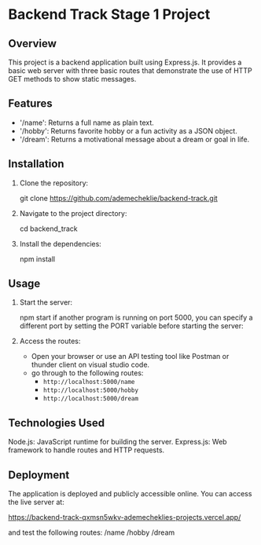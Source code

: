 
# Backend Track Stage 1 Project

## Overview
This project is a backend application built using Express.js. It provides a basic web server with three basic routes that demonstrate the use of HTTP GET methods to show static messages. 



## Features
- '/name': Returns a full name as plain text.
- '/hobby': Returns  favorite hobby or a fun activity as a JSON object.
- '/dream': Returns a motivational message about a dream or goal in life.



## Installation

1. Clone the repository:
   
   git clone https://github.com/ademecheklie/backend-track.git
  

2. Navigate to the project directory:
  
   cd backend_track


3. Install the dependencies:

   npm install
 



## Usage

1. Start the server:

   npm start
  if another program is running on port 5000, you can specify a different port by setting the PORT  variable before starting the server:

2. Access the routes:
   - Open your browser or use an API testing tool like Postman or thunder client on visual studio code.
   - go through to the following routes:
     - `http://localhost:5000/name`
     - `http://localhost:5000/hobby` 
     - `http://localhost:5000/dream`
       


## Technologies Used

Node.js: JavaScript runtime for building the server.
Express.js: Web framework to handle routes and HTTP requests.

## Deployment

The application is deployed and publicly accessible online. You can access the live server at:

https://backend-track-qxmsn5wkv-ademecheklies-projects.vercel.app/

and test the following routes:
/name 
/hobby 
/dream 
